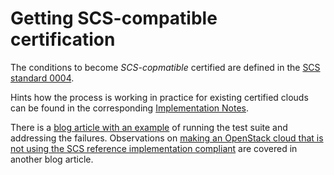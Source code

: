 # Getting SCS-compatible certification

The conditions to become *SCS-copmatible* certified are defined in the
[SCS standard 0004](/standards/scs-0004-v1-achieving-certification).

Hints how the process is working in practice for existing certified
clouds can be found in the corresponding
[Implementation Notes](standards/scs-0004-w1-achieving-certification-implementation).

There is a [blog article with an example](https://scs.community/blog/2024/10/14/cert-adapt-example.html)
of running the test suite and addressing the failures. Observations on
[making an OpenStack cloud that is not using the SCS reference implementation compliant](https://scs.community/2024/05/13/cost-of-making-an-openstack-cluster-scs-compliant/)
are covered in another blog article.
